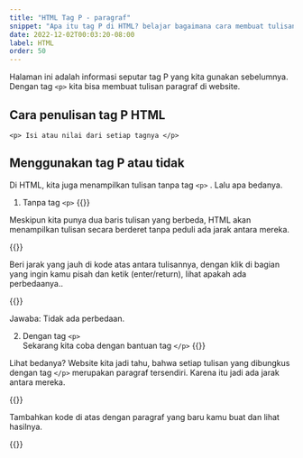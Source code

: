 ```yaml
---
title: "HTML Tag P - paragraf"
snippet: "Apa itu tag P di HTML? belajar bagaimana cara membuat tulisan paragraf di HTML."
date: 2022-12-02T00:03:20-08:00
label: HTML
order: 50
---
```


Halaman ini adalah informasi seputar tag P yang kita gunakan sebelumnya.  
Dengan tag `<p>` kita bisa membuat tulisan paragraf di website.


## Cara penulisan tag P HTML
```
<p> Isi atau nilai dari setiap tagnya </p>
```

## Menggunakan tag P atau tidak
Di HTML, kita juga menampilkan tulisan tanpa tag `<p>` . Lalu apa bedanya. 

1. Tanpa tag `<p>`
{{<codepen src="WNyYQyz">}}

Meskipun kita punya dua baris tulisan yang berbeda, HTML akan menampilkan tulisan secara berderet tanpa peduli ada jarak antara mereka. 

{{<alert class="try">}}
<p> Beri jarak yang jauh di kode atas antara tulisannya, dengan klik di bagian yang ingin kamu pisah dan ketik (enter/return), lihat apakah ada perbedaanya..</p>
{{</alert>}}

Jawaba: Tidak ada perbedaan.

2. Dengan tag `<p>`  
Sekarang kita coba dengan bantuan tag `</p>`
{{<codepen src="KKerdxB">}}

Lihat bedanya? Website kita jadi tahu, bahwa setiap tulisan yang dibungkus dengan tag `</p>` merupakan paragraf tersendiri. Karena itu jadi ada jarak antara mereka.

{{<alert class="try">}}

<p> Tambahkan kode di atas dengan paragraf yang baru kamu buat dan lihat hasilnya.</p>
{{</alert>}}